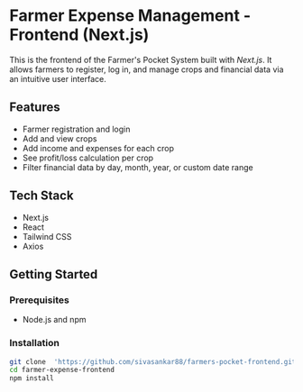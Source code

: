  # Farmer Expense Management - Frontend (Next.js)

This is the frontend of the Farmer's Pocket System built with *Next.js*. It allows farmers to register, log in, and manage crops and financial data via an intuitive user interface.

## Features

- Farmer registration and login
- Add and view crops
- Add income and expenses for each crop
- See profit/loss calculation per crop
- Filter financial data by day, month, year, or custom date range

## Tech Stack

- Next.js
- React
- Tailwind CSS 
- Axios  

## Getting Started

### Prerequisites

- Node.js and npm

### Installation

```bash
git clone  'https://github.com/sivasankar88/farmers-pocket-frontend.git'
cd farmer-expense-frontend
npm install
